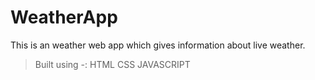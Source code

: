 # WeatherApp
This is an weather web app which gives information about live weather.

> Built using -:
> HTML
> CSS
> JAVASCRIPT
